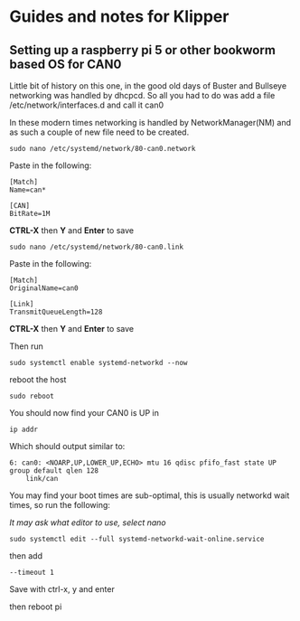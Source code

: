 # Guides and notes for Klipper 
## Setting up a raspberry pi 5 or other bookworm based OS for CAN0

Little bit of history on this one, in the good old days of Buster and Bullseye
networking was handled by dhcpcd. So all you had to do was add a file
/etc/network/interfaces.d and call it can0

In these modern times networking is handled by NetworkManager(NM) and
as such a couple of new file need to be created.
```
sudo nano /etc/systemd/network/80-can0.network
```
Paste in the following:
```
[Match]
Name=can*

[CAN]
BitRate=1M
```
**CTRL-X** then **Y** and **Enter** to save

```
sudo nano /etc/systemd/network/80-can0.link
```
Paste in the following:
```
[Match]
OriginalName=can0

[Link]
TransmitQueueLength=128
```
**CTRL-X** then **Y** and **Enter** to save

Then run
```
sudo systemctl enable systemd-networkd --now

```

reboot the host
```
sudo reboot
```
You should now find your CAN0 is UP in
```
ip addr
```
Which should output similar to:
```
6: can0: <NOARP,UP,LOWER_UP,ECHO> mtu 16 qdisc pfifo_fast state UP group default qlen 128
    link/can
```

You may find your boot times are sub-optimal, this is usually networkd
wait times, so run the following:

_It may ask what editor to use, select nano_

```
sudo systemctl edit --full systemd-networkd-wait-online.service
```
then add

```
--timeout 1
```
Save with ctrl-x, y and enter

then reboot pi
